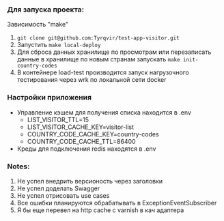 ### Для запуска проекта:

Зависимость "make"

1. `git clone git@github.com:Tyrqvir/test-app-visitor.git`
2. Запустить `make local-deploy`
3. Для сброса данных хранилище по просмотрам или перезаписать данные в хранилище по новым странам
   запускать `make init-country-codes`
4. В контейнере load-test производится запуск нагрузочного тестирования через wrk по локальной сети docker

### Настройки приложения

- Управление кэшем для получения списка находится в .env
    - LIST_VISITOR_TTL=15
    - LIST_VISITOR_CACHE_KEY=visitor-list
    - COUNTRY_CODE_CACHE_KEY=country-codes
    - COUNTRY_CODE_CACHE_TTL=86400
- Креды для подключения redis находятся в .env

### Notes:

1. Не успел внедрить версионость через заголовки
2. Не успел доделать Swagger
3. Не успел отрисовать use cases
4. Все ошибки планируются обрабатывать в ExceptionEventSubscriber
5. Я бы еще перевел на http cache с varnish в кач адаптера